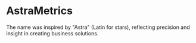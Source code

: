 # AstraMetrics
The name was inspired by "Astra" (Latin for stars), reflecting precision and insight in creating business solutions.

